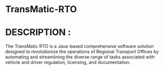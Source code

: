 # TransMatic-RTO
# DESCRIPTION :
The TransMatic RTO is a Java-based comprehensive software solution designed to revolutionize the operations of Regional Transport Offices by automating and streamlining the diverse range of tasks associated with vehicle and driver regulation, licensing, and documentation.
